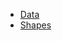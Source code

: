 - [Data](https://gusgarciacruz.github.io/InformalHousingLabor/Files/Data)
- [Shapes](https://gusgarciacruz.github.io/InformalHousingLabor/Files/Shapes)
